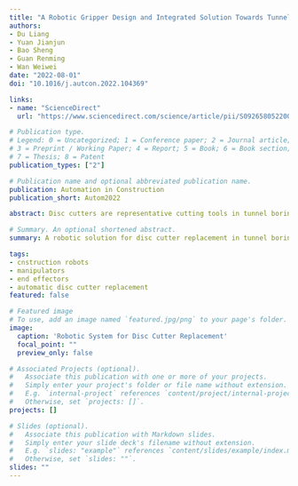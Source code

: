 ```yaml
---
title: "A Robotic Gripper Design and Integrated Solution Towards Tunnel Boring Construction Equipment"
authors:
- Du Liang
- Yuan Jianjun
- Bao Sheng
- Guan Renming
- Wan Weiwei
date: "2022-08-01"
doi: "10.1016/j.autcon.2022.104369"

links:
- name: "ScienceDirect"
  url: "https://www.sciencedirect.com/science/article/pii/S0926580522002424"

# Publication type.
# Legend: 0 = Uncategorized; 1 = Conference paper; 2 = Journal article;
# 3 = Preprint / Working Paper; 4 = Report; 5 = Book; 6 = Book section;
# 7 = Thesis; 8 = Patent
publication_types: ["2"]

# Publication name and optional abbreviated publication name.
publication: Automation in Construction
publication_short: Autom2022

abstract: Disc cutters are representative cutting tools in tunnel boring machines (TBMs). They are installed at the cutter head of the TBM to disintegrate rocks during tunnel boring. Disc cutters require regular replacement to avoid wear and malfunctions. Currently, most replacement work is performed manually, with intensive labor requirements and hazardous working conditions. To solve these problems, we proposed a robotic solution for disc cutter replacement in a widely used TBM. We used a novel eccentric-locking mechanism to simplify the disc cutter installation and developed a robotic manipulator with high dexterity and a high payload capacity for moving heavy disc cutters within the highly constrained TBM chambers. The proposed system can be operated through a specially designed teleoperation platform, either manually or semi-autonomously. We fabricated and tested a prototype in a laboratory environment and applied it to a real TBM. The results confirm the effectiveness and efficiency of the robotic solution.

# Summary. An optional shortened abstract.
summary: A robotic solution for disc cutter replacement in tunnel boring machines has been proposed and tested, using an eccentric-locking mechanism and a high-dexterity robotic manipulator for heavy lifting in confined spaces.

tags:
- cnstruction robots
- manipulators
- end effectors
- automatic disc cutter replacement
featured: false

# Featured image
# To use, add an image named `featured.jpg/png` to your page's folder. 
image:
  caption: 'Robotic System for Disc Cutter Replacement'
  focal_point: ""
  preview_only: false

# Associated Projects (optional).
#   Associate this publication with one or more of your projects.
#   Simply enter your project's folder or file name without extension.
#   E.g. `internal-project` references `content/project/internal-project/index.md`.
#   Otherwise, set `projects: []`.
projects: []

# Slides (optional).
#   Associate this publication with Markdown slides.
#   Simply enter your slide deck's filename without extension.
#   E.g. `slides: "example"` references `content/slides/example/index.md`.
#   Otherwise, set `slides: ""`.
slides: ""
---
```


